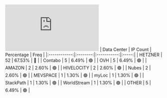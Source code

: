 ![Diagramm](https://github.com/obajay/StateSync-snapshots/blob/main/Projects/Uptick/1/README.md)
| Data Center | IP Count | Percentage | Freq |
|:------------:|:--------:|:-----------:|:-----:|
| HETZNER | 52 | 67.53% | 🔴 |
| Contabo | 5 | 6.49% | 🟢 |
| OVH | 5 | 6.49% | 🟢 |
| AMAZON | 2 | 2.60% | 🟢 |
| HIVELOCITY | 2 | 2.60% | 🟢 |
| Nubes | 2 | 2.60% | 🟢 |
| MEVSPACE | 1 | 1.30% | 🟢 |
| myLoc | 1 | 1.30% | 🟢 |
| StackPath | 1 | 1.30% | 🟢 |
| WorldStream | 1 | 1.30% | 🟢 |
| OTHER | 5 | 6.49% | 🟢 |